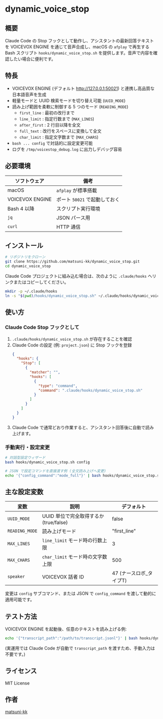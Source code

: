 # dynamic_voice_stop

## 概要
Claude Code の Stop フックとして動作し、アシスタントの最新回答テキストを VOICEVOX ENGINE を通じて音声合成し、macOS の `afplay` で再生する Bash スクリプト `hooks/dynamic_voice_stop.sh` を提供します。音声で内容を確認したい場合に便利です。

## 特長
- VOICEVOX ENGINE (デフォルト http://127.0.0.1:50021) と連携し高品質な日本語音声を生成
- 軽量モードと UUID 検索モードを切り替え可能 (`UUID_MODE`)
- 読み上げ範囲を柔軟に制御する 5 つのモード (`READING_MODE`)
  - `first_line`   : 最初の改行まで
  - `line_limit`   : 指定行数まで (`MAX_LINES`)
  - `after_first`  : 2 行目以降を全文
  - `full_text`    : 改行をスペースに変換して全文
  - `char_limit`   : 指定文字数まで (`MAX_CHARS`)
- `bash ... config` で対話的に設定変更可能
- ログを `/tmp/voicestop_debug.log` に出力しデバッグ容易

## 必要環境
| ソフトウェア | 備考 |
|--------------|------|
| macOS | `afplay` が標準搭載 |
| VOICEVOX ENGINE | ポート `50021` で起動しておく |
| Bash 4 以降 | スクリプト実行環境 |
| `jq` | JSON パース用 |
| `curl` | HTTP 通信 |

## インストール
```bash
# リポジトリをクローン
git clone https://github.com/matsuni-kk/dynamic_voice_stop.git
cd dynamic_voice_stop
```

Claude Code プロジェクトに組み込む場合は、次のように `.claude/hooks` へリンクまたはコピーしてください。
```bash
mkdir -p ~/.claude/hooks
ln -s "$(pwd)/hooks/dynamic_voice_stop.sh" ~/.claude/hooks/dynamic_voice_stop.sh
```

## 使い方
### Claude Code Stop フックとして
1. `.claude/hooks/dynamic_voice_stop.sh` が存在することを確認
2. Claude Code の設定 (例: `project.json`) に Stop フックを登録
   ```json
   {
     "hooks": {
       "Stop": [
         {
           "matcher": "",
           "hooks": [
             {
               "type": "command",
               "command": ".claude/hooks/dynamic_voice_stop.sh"
             }
           ]
         }
       ]
     }
   }
   ```
3. Claude Code で通常どおり作業すると、アシスタント回答後に自動で読み上げます。

### 手動実行・設定変更
```bash
# 対話型設定ウィザード
bash hooks/dynamic_voice_stop.sh config

# JSON で設定コマンドを直接渡す例 (全文読み上げへ変更)
echo '{"config_command":"mode_full"}' | bash hooks/dynamic_voice_stop.sh
```

## 主な設定変数
| 変数 | 説明 | デフォルト |
|------|------|------------|
| `UUID_MODE` | UUID 単位で完全取得するか (true/false) | false |
| `READING_MODE` | 読み上げモード | "first_line" |
| `MAX_LINES` | `line_limit` モード時の行数上限 | 3 |
| `MAX_CHARS` | `char_limit` モード時の文字数上限 | 500 |
| `speaker` | VOICEVOX 話者 ID | 47 (ナースロボ_タイプT) |

変更は `config` サブコマンド、または JSON で `config_command` を渡して動的に適用可能です。

## テスト方法
VOICEVOX ENGINE を起動後、任意のテキストを読み上げる例:
```bash
echo '{"transcript_path":"/path/to/transcript.jsonl"}' | bash hooks/dynamic_voice_stop.sh
```
(実運用では Claude Code が自動で `transcript_path` を渡すため、手動入力は不要です。)

## ライセンス
MIT License

## 作者
[matsuni-kk](https://github.com/matsuni-kk)
